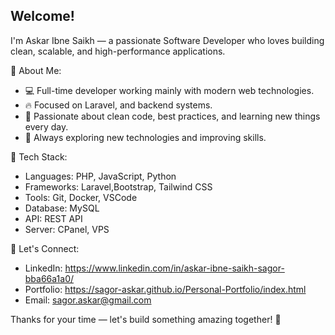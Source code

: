 ## Welcome!

I'm Askar Ibne Saikh — a passionate Software Developer who loves building clean, scalable, and high-performance applications.

🔹 About Me:
- 💻 Full-time developer working mainly with modern web technologies.
- 🔥 Focused on Laravel, and backend systems.
- 🎯 Passionate about clean code, best practices, and learning new things every day.
- 🌱 Always exploring new technologies and improving skills.

🔹 Tech Stack:
- Languages: PHP, JavaScript, Python
- Frameworks: Laravel,Bootstrap, Tailwind CSS
- Tools: Git, Docker, VSCode
- Database: MySQL
- API: REST API
- Server: CPanel, VPS

🔹 Let's Connect:
- LinkedIn: https://www.linkedin.com/in/askar-ibne-saikh-sagor-bba66a1a0/
- Portfolio: https://sagor-askar.github.io/Personal-Portfolio/index.html
- Email: sagor.askar@gmail.com 

Thanks for your time — let's build something amazing together! 🚀
